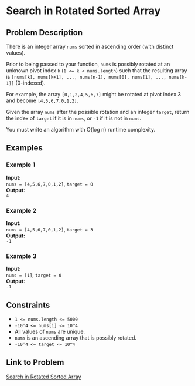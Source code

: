 # Search in Rotated Sorted Array

## Problem Description

There is an integer array `nums` sorted in ascending order (with distinct values).

Prior to being passed to your function, `nums` is possibly rotated at an unknown pivot index `k` (`1 <= k < nums.length`) such that the resulting array is `[nums[k], nums[k+1], ..., nums[n-1], nums[0], nums[1], ..., nums[k-1]]` (0-indexed). 

For example, the array `[0,1,2,4,5,6,7]` might be rotated at pivot index 3 and become `[4,5,6,7,0,1,2]`.

Given the array `nums` after the possible rotation and an integer `target`, return the index of `target` if it is in `nums`, or `-1` if it is not in `nums`.

You must write an algorithm with O(log n) runtime complexity.

## Examples

### Example 1
**Input:**  
`nums = [4,5,6,7,0,1,2]`, `target = 0`  
**Output:**  
`4`

### Example 2
**Input:**  
`nums = [4,5,6,7,0,1,2]`, `target = 3`  
**Output:**  
`-1`

### Example 3
**Input:**  
`nums = [1]`, `target = 0`  
**Output:**  
`-1`

## Constraints
- `1 <= nums.length <= 5000`
- `-10^4 <= nums[i] <= 10^4`
- All values of `nums` are unique.
- `nums` is an ascending array that is possibly rotated.
- `-10^4 <= target <= 10^4`

## Link to Problem
[Search in Rotated Sorted Array](https://leetcode.com/problems/search-in-rotated-sorted-array/description/?envType=problem-list-v2&envId=binary-search)
